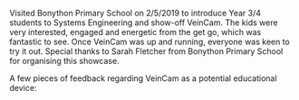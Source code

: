 Visited Bonython Primary School on 2/5/2019 to introduce Year 3/4 students to Systems Engineering and show-off VeinCam. 
The kids were very interested, engaged and energetic from the get go, which was fantastic to see. Once VeinCam was up and running,
everyone was keen to try it out. Special thanks to Sarah Fletcher from Bonython Primary School for organising this showcase.

A few pieces of feedback regarding VeinCam as a potential educational device:
